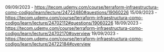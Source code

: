09/09/2023 - https://tecom.udemy.com/course/terraform-infraestructura-como-codigo/learn/lecture/24722480#questions/19060226
15/09/2023 - https://tecom.udemy.com/course/terraform-infraestructura-como-codigo/learn/lecture/24702112#questions/19060226
18/09/2023 - https://tecom.udemy.com/course/terraform-infraestructura-como-codigo/learn/lecture/24702170#overview
19/09/2023 - https://tecom.udemy.com/course/terraform-infraestructura-como-codigo/learn/lecture/24722184#overview